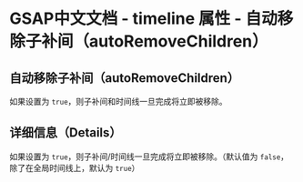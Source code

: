 # GSAP中文文档 - timeline 属性 - 自动移除子补间（autoRemoveChildren）

## 自动移除子补间（autoRemoveChildren）

如果设置为 `true`，则子补间和时间线一旦完成将立即被移除。

## 详细信息（Details）

如果设置为 `true`，则子补间/时间线一旦完成将立即被移除。（默认值为 `false`，除了在全局时间线上，默认为 `true`）
